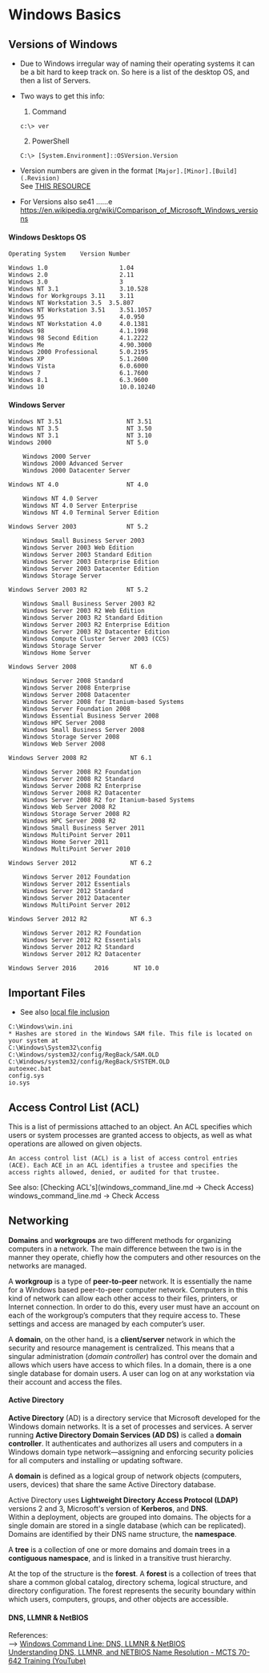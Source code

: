 # Windows Basics

## Versions of Windows


* Due to Windows irregular way of naming their operating systems it can be a bit hard to keep track on. So here is a list of the desktop OS, and then a list of Servers.

* Two ways to get this info:
  1. Command
  ```
  c:\> ver
  ```

  2. PowerShell  
  ```
  C:\> [System.Environment]::OSVersion.Version
  ```

* Version numbers are given in the format `[Major].[Minor].[Build](.Revision)`  
  See [THIS RESOURCE](https://docs.microsoft.com/en-us/windows/desktop/api/winnt/ns-winnt-_osversioninfoexa)

* For Versions also se41
......e https://en.wikipedia.org/wiki/Comparison_of_Microsoft_Windows_versions

#### Windows Desktops OS

```
Operating System 	Version Number

Windows 1.0                    1.04
Windows 2.0                    2.11
Windows 3.0                    3
Windows NT 3.1                 3.10.528
Windows for Workgroups 3.11    3.11
Windows NT Workstation 3.5 	3.5.807
Windows NT Workstation 3.51    3.51.1057
Windows 95                     4.0.950
Windows NT Workstation 4.0     4.0.1381
Windows 98                     4.1.1998
Windows 98 Second Edition      4.1.2222
Windows Me                     4.90.3000
Windows 2000 Professional      5.0.2195
Windows XP                     5.1.2600
Windows Vista                  6.0.6000
Windows 7                      6.1.7600
Windows 8.1                    6.3.9600
Windows 10                     10.0.10240
```

#### Windows Server

```
Windows NT 3.51                  NT 3.51
Windows NT 3.5                   NT 3.50
Windows NT 3.1                   NT 3.10
Windows 2000                     NT 5.0 	

    Windows 2000 Server
    Windows 2000 Advanced Server
    Windows 2000 Datacenter Server

Windows NT 4.0                   NT 4.0 	

    Windows NT 4.0 Server
    Windows NT 4.0 Server Enterprise
    Windows NT 4.0 Terminal Server Edition

Windows Server 2003              NT 5.2 	

    Windows Small Business Server 2003
    Windows Server 2003 Web Edition
    Windows Server 2003 Standard Edition
    Windows Server 2003 Enterprise Edition
    Windows Server 2003 Datacenter Edition
    Windows Storage Server

Windows Server 2003 R2           NT 5.2 	

    Windows Small Business Server 2003 R2
    Windows Server 2003 R2 Web Edition
    Windows Server 2003 R2 Standard Edition
    Windows Server 2003 R2 Enterprise Edition
    Windows Server 2003 R2 Datacenter Edition
    Windows Compute Cluster Server 2003 (CCS)
    Windows Storage Server
    Windows Home Server

Windows Server 2008               NT 6.0 	

    Windows Server 2008 Standard
    Windows Server 2008 Enterprise
    Windows Server 2008 Datacenter
    Windows Server 2008 for Itanium-based Systems
    Windows Server Foundation 2008
    Windows Essential Business Server 2008
    Windows HPC Server 2008
    Windows Small Business Server 2008
    Windows Storage Server 2008
    Windows Web Server 2008

Windows Server 2008 R2            NT 6.1 	

    Windows Server 2008 R2 Foundation
    Windows Server 2008 R2 Standard
    Windows Server 2008 R2 Enterprise
    Windows Server 2008 R2 Datacenter
    Windows Server 2008 R2 for Itanium-based Systems
    Windows Web Server 2008 R2
    Windows Storage Server 2008 R2
    Windows HPC Server 2008 R2
    Windows Small Business Server 2011
    Windows MultiPoint Server 2011
    Windows Home Server 2011
    Windows MultiPoint Server 2010

Windows Server 2012               NT 6.2 	

    Windows Server 2012 Foundation
    Windows Server 2012 Essentials
    Windows Server 2012 Standard
    Windows Server 2012 Datacenter
    Windows MultiPoint Server 2012

Windows Server 2012 R2            NT 6.3 	

    Windows Server 2012 R2 Foundation
    Windows Server 2012 R2 Essentials
    Windows Server 2012 R2 Standard
    Windows Server 2012 R2 Datacenter

Windows Server 2016 	2016       NT 10.0 	
```

## Important Files

* See also [local file inclusion](local_file_inclusion.md)

```
C:\Windows\win.ini
* Hashes are stored in the Windows SAM file. This file is located on your system at
C:\Windows\System32\config
C:\Windows/system32/config/RegBack/SAM.OLD
C:\Windows/system32/config/RegBack/SYSTEM.OLD
autoexec.bat
config.sys
io.sys
```

## Access Control List (ACL)
This is a list of permissions attached to an object. An ACL specifies which users or system processes are granted access to objects, as well as what operations are allowed on given objects.
```
An access control list (ACL) is a list of access control entries (ACE). Each ACE in an ACL identifies a trustee and specifies the access rights allowed, denied, or audited for that trustee.
```

See also: [Checking ACL's](windows_command_line.md -> Check Access)  
windows_command_line.md -> Check Access

## Networking

**Domains** and **workgroups** are two different methods for organizing computers in a network. The main difference between the two is in the manner they operate, chiefly how the computers and other resources on the networks are managed.

A **workgroup** is a type of **peer-to-peer** network. It is essentially the name for a Windows based peer-to-peer computer network. Computers in this kind of network can allow each other access to their files, printers, or Internet connection. In order to do this, every user must have an account on each of the workgroup’s computers that they require access to. These settings and access are managed by each computer’s user.

A **domain**, on the other hand, is a **client/server** network in which the security and resource management is centralized. This means that a singular administration (*domain controller*) has control over the domain and allows which users have access to which files. In a domain, there is a one single database for domain users. A user can log on at any workstation via their account and access the files.

#### Active Directory

**Active Directory** (AD) is a directory service that Microsoft developed for the Windows domain networks. It is a set of processes and services. A server running **Active Directory Domain Services (AD DS)** is called a **domain controller**. It authenticates and authorizes all users and computers in a Windows domain type network—assigning and enforcing security policies for all computers and installing or updating software.  

A **domain** is defined as a logical group of network objects (computers, users, devices) that share the same Active Directory database.


Active Directory uses **Lightweight Directory Access Protocol (LDAP)** versions 2 and 3, Microsoft's version of **Kerberos**, and **DNS**.  
Within a deployment, objects are grouped into domains. The objects for a single domain are stored in a single database (which can be replicated). Domains are identified by their DNS name structure, the **namespace**.  

A **tree** is a collection of one or more domains and domain trees in a **contiguous namespace**, and is linked in a transitive trust hierarchy.  

At the top of the structure is the **forest**. A **forest** is a collection of trees that share a common global catalog, directory schema, logical structure, and directory configuration. The forest represents the security boundary within which users, computers, groups, and other objects are accessible.





#### DNS, LLMNR & NetBIOS

References:  
--> [Windows Command Line: DNS, LLMNR & NetBIOS](windows_command_line.md)  
[Understanding DNS, LLMNR, and NETBIOS Name Resolution - MCTS 70-642 Training (YouTube)](https://www.youtube.com/watch?v=gzqjeds8gDg)

